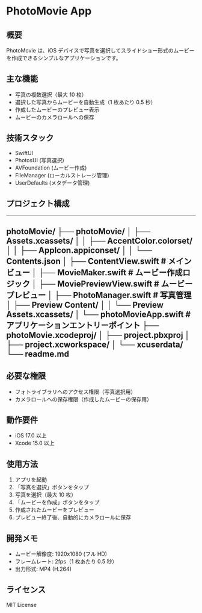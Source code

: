 # PhotoMovie App

## 概要

PhotoMovie は、iOS デバイスで写真を選択してスライドショー形式のムービーを作成できるシンプルなアプリケーションです。

## 主な機能

- 写真の複数選択（最大 10 枚）
- 選択した写真からムービーを自動生成（1 枚あたり 0.5 秒）
- 作成したムービーのプレビュー表示
- ムービーのカメラロールへの保存

## 技術スタック

- SwiftUI
- PhotosUI (写真選択)
- AVFoundation (ムービー作成)
- FileManager (ローカルストレージ管理)
- UserDefaults (メタデータ管理)

## プロジェクト構成
---
photoMovie/
├── photoMovie/
│ ├── Assets.xcassets/
│ │ ├── AccentColor.colorset/
│ │ ├── AppIcon.appiconset/
│ │ └── Contents.json
│ ├── ContentView.swift # メインビュー
│ ├── MovieMaker.swift # ムービー作成ロジック
│ ├── MoviePreviewView.swift # ムービープレビュー
│ ├── PhotoManager.swift # 写真管理
│ ├── Preview Content/
│ │ └── Preview Assets.xcassets/
│ └── photoMovieApp.swift # アプリケーションエントリーポイント
├── photoMovie.xcodeproj/
│ ├── project.pbxproj
│ ├── project.xcworkspace/
│ └── xcuserdata/
└── readme.md
---
## 必要な権限

- フォトライブラリへのアクセス権限（写真選択用）
- カメラロールへの保存権限（作成したムービーの保存用）

## 動作要件

- iOS 17.0 以上
- Xcode 15.0 以上

## 使用方法

1. アプリを起動
2. 「写真を選択」ボタンをタップ
3. 写真を選択（最大 10 枚）
4. 「ムービーを作成」ボタンをタップ
5. 作成されたムービーをプレビュー
6. プレビュー終了後、自動的にカメラロールに保存

## 開発メモ

- ムービー解像度: 1920x1080 (フル HD)
- フレームレート: 2fps（1 枚あたり 0.5 秒）
- 出力形式: MP4 (H.264)

## ライセンス

MIT License
